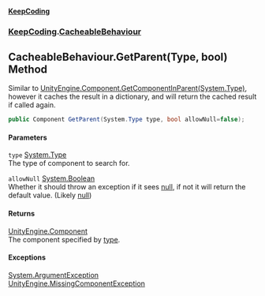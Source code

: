 #### [KeepCoding](index.md 'index')
### [KeepCoding](KeepCoding.md 'KeepCoding').[CacheableBehaviour](CacheableBehaviour.md 'KeepCoding.CacheableBehaviour')
## CacheableBehaviour.GetParent(Type, bool) Method
Similar to [UnityEngine.Component.GetComponentInParent(System.Type)](https://docs.microsoft.com/en-us/dotnet/api/UnityEngine.Component.GetComponentInParent#UnityEngine_Component_GetComponentInParent_System_Type_ 'UnityEngine.Component.GetComponentInParent(System.Type)'), however it caches the result in a dictionary, and will return the cached result if called again.  
```csharp
public Component GetParent(System.Type type, bool allowNull=false);
```
#### Parameters
<a name='KeepCoding_CacheableBehaviour_GetParent(System_Type_bool)_type'></a>
`type` [System.Type](https://docs.microsoft.com/en-us/dotnet/api/System.Type 'System.Type')  
The type of component to search for.
  
<a name='KeepCoding_CacheableBehaviour_GetParent(System_Type_bool)_allowNull'></a>
`allowNull` [System.Boolean](https://docs.microsoft.com/en-us/dotnet/api/System.Boolean 'System.Boolean')  
Whether it should throw an exception if it sees [null](https://docs.microsoft.com/en-us/dotnet/csharp/language-reference/keywords/null 'https://docs.microsoft.com/en-us/dotnet/csharp/language-reference/keywords/null'), if not it will return the default value. (Likely [null](https://docs.microsoft.com/en-us/dotnet/csharp/language-reference/keywords/null 'https://docs.microsoft.com/en-us/dotnet/csharp/language-reference/keywords/null'))
  
#### Returns
[UnityEngine.Component](https://docs.microsoft.com/en-us/dotnet/api/UnityEngine.Component 'UnityEngine.Component')  
The component specified by [type](CacheableBehaviour_GetParent_u2kwxr3X5frPYZgVq9xn3Q.md#KeepCoding_CacheableBehaviour_GetParent(System_Type_bool)_type 'KeepCoding.CacheableBehaviour.GetParent(System.Type, bool).type').
#### Exceptions
[System.ArgumentException](https://docs.microsoft.com/en-us/dotnet/api/System.ArgumentException 'System.ArgumentException')  
[UnityEngine.MissingComponentException](https://docs.microsoft.com/en-us/dotnet/api/UnityEngine.MissingComponentException 'UnityEngine.MissingComponentException')  
